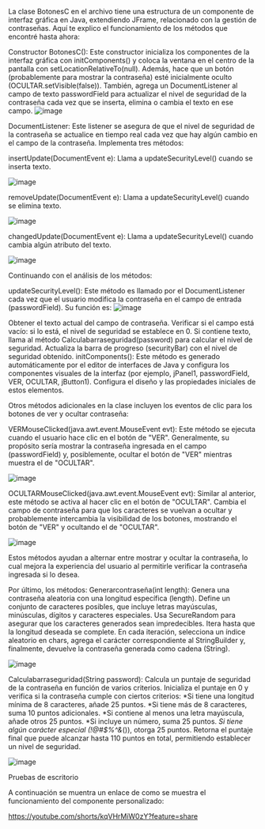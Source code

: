 La clase BotonesC en el archivo tiene una estructura de un componente de interfaz gráfica en Java, extendiendo JFrame,
relacionado con la gestión de contraseñas. Aquí te explico el funcionamiento de los métodos que encontré hasta ahora:

Constructor BotonesC():
Este constructor inicializa los componentes de la interfaz gráfica con initComponents() y coloca la ventana en el centro de la pantalla con setLocationRelativeTo(null). Además, hace que un botón (probablemente para mostrar la contraseña) esté inicialmente oculto (OCULTAR.setVisible(false)). También, agrega un DocumentListener al campo de texto passwordField para actualizar el nivel de seguridad de la contraseña cada vez que se inserta, elimina o cambia el texto en ese campo.
![image](https://github.com/user-attachments/assets/4874cfc0-a39e-4e3e-937a-b24780967bde)

DocumentListener: Este listener se asegura de que el nivel de seguridad de la contraseña se actualice en tiempo real cada vez que hay algún cambio en el campo de la contraseña. Implementa tres métodos:
  
insertUpdate(DocumentEvent e): Llama a updateSecurityLevel() cuando se inserta texto.

![image](https://github.com/user-attachments/assets/9dffdb8a-aaeb-4902-83b9-9c892a81ea2f)

removeUpdate(DocumentEvent e): Llama a updateSecurityLevel() cuando se elimina texto.

![image](https://github.com/user-attachments/assets/8b575128-89b2-49e0-af75-3a25554578ca)

changedUpdate(DocumentEvent e): Llama a updateSecurityLevel() cuando cambia algún atributo del texto.

![image](https://github.com/user-attachments/assets/64e126b4-a2c5-40f8-a834-a5e2d0c04041)


Continuando con el análisis de los métodos:

updateSecurityLevel(): Este método es llamado por el DocumentListener cada vez que el usuario modifica la contraseña en el campo de entrada (passwordField). Su función es:
![image](https://github.com/user-attachments/assets/5b54c8a5-2690-4a87-81ce-710895cb4e61)

Obtener el texto actual del campo de contraseña.
Verificar si el campo está vacío: si lo está, el nivel de seguridad se establece en 0.
Si contiene texto, llama al método Calculabarraseguridad(password) para calcular el nivel de seguridad.
Actualiza la barra de progreso (securityBar) con el nivel de seguridad obtenido.
initComponents(): Este método es generado automáticamente por el editor de interfaces de Java y configura los componentes visuales de la interfaz (por ejemplo, jPanel1, passwordField, VER, OCULTAR, jButton1). Configura el diseño y las propiedades iniciales de estos elementos.
​​

Otros métodos adicionales en la clase incluyen los eventos de clic para los botones de ver y ocultar contraseña:


VERMouseClicked(java.awt.event.MouseEvent evt): Este método se ejecuta cuando el usuario hace clic en el botón de "VER". Generalmente, su propósito sería mostrar la contraseña ingresada en el campo (passwordField) y, posiblemente, ocultar el botón de "VER" mientras muestra el de "OCULTAR".

![image](https://github.com/user-attachments/assets/dfb99b90-2ff4-4894-a0d9-4d83664e708d)

OCULTARMouseClicked(java.awt.event.MouseEvent evt): Similar al anterior, este método se activa al hacer clic en el botón de "OCULTAR". Cambia el campo de contraseña para que los caracteres se vuelvan a ocultar y probablemente intercambia la visibilidad de los botones, mostrando el botón de "VER" y ocultando el de "OCULTAR".

![image](https://github.com/user-attachments/assets/5aa40a55-6907-4c5e-95d5-a6780739ac73)

Estos métodos ayudan a alternar entre mostrar y ocultar la contraseña, lo cual mejora la experiencia del usuario al permitirle verificar la contraseña ingresada si lo desea.

Por último, los métodos:
Generarcontraseña(int length): Genera una contraseña aleatoria con una longitud específica (length). Define un conjunto de caracteres posibles, que incluye letras mayúsculas, minúsculas, dígitos y caracteres especiales. Usa SecureRandom para asegurar que los caracteres generados sean impredecibles. Itera hasta que la longitud deseada se complete. En cada iteración, selecciona un índice aleatorio en chars, agrega el carácter correspondiente al StringBuilder y, finalmente, devuelve la contraseña generada como cadena (String).

![image](https://github.com/user-attachments/assets/0d790e96-0545-41f0-be3a-0c22a8db0424)

Calculabarraseguridad(String password): Calcula un puntaje de seguridad de la contraseña en función de varios criterios. Inicializa el puntaje en 0 y verifica si la contraseña cumple con ciertos criterios:
   *Si tiene una longitud mínima de 8 caracteres, añade 25 puntos.
   *Si tiene más de 8 caracteres, suma 10 puntos adicionales.
   *Si contiene al menos una letra mayúscula, añade otros 25 puntos.
   *Si incluye un número, suma 25 puntos.
   *Si tiene algún carácter especial (!@#$%^&*()), otorga 25 puntos.
Retorna el puntaje final que puede alcanzar hasta 110 puntos en total, permitiendo establecer un nivel de seguridad.

![image](https://github.com/user-attachments/assets/b23580d5-d4d9-40f1-8402-cb7d3f78f83e)


Pruebas de escritorio

A continuación se muentra un enlace de como se muestra el funcionamiento del componente personalizado:

https://youtube.com/shorts/kqVHrMiW0zY?feature=share
